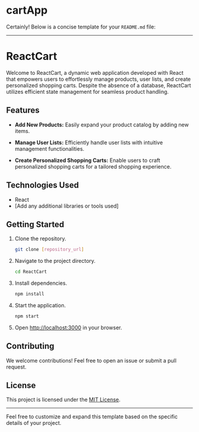 # cartApp
Certainly! Below is a concise template for your `README.md` file:

---


# ReactCart

Welcome to ReactCart, a dynamic web application developed with React that empowers users to effortlessly manage products, user lists, and create personalized shopping carts. Despite the absence of a database, ReactCart utilizes efficient state management for seamless product handling.

## Features

- **Add New Products:** Easily expand your product catalog by adding new items.
  
- **Manage User Lists:** Efficiently handle user lists with intuitive management functionalities.

- **Create Personalized Shopping Carts:** Enable users to craft personalized shopping carts for a tailored shopping experience.

## Technologies Used

- React
- [Add any additional libraries or tools used]

## Getting Started

1. Clone the repository.
   ```bash
   git clone [repository_url]
   ```

2. Navigate to the project directory.
   ```bash
   cd ReactCart
   ```

3. Install dependencies.
   ```bash
   npm install
   ```

4. Start the application.
   ```bash
   npm start
   ```

5. Open [http://localhost:3000](http://localhost:3000) in your browser.

## Contributing

We welcome contributions! Feel free to open an issue or submit a pull request.

## License

This project is licensed under the [MIT License](LICENSE).

---

Feel free to customize and expand this template based on the specific details of your project.
